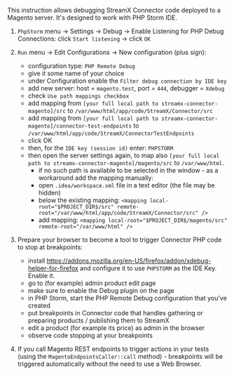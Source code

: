 This instruction allows debugging StreamX Connector code deployed to a Magento server.
It's designed to work with PHP Storm IDE.

1. `PhpStorm` menu -> Settings -> Debug -> Enable Listening for PHP Debug Connections: click `Start listening` -> click `OK`
2. `Run` menu -> Edit Configurations -> New configuration (plus sign):
   - configuration type: `PHP Remote Debug`
   - give it some name of your choice
   - under Configuration enable the `Filter debug connection by IDE key`
   - add new server: host = `magento.test`, port = `444`, debugger = `Xdebug`
   - check `Use path mappings checkbox`
   - add mapping from `[your full local path to streamx-connector-magento]/src` to `/var/www/html/app/code/StreamX/Connector/src`
   - add mapping from `[your full local path to streamx-connector-magento]/connector-test-endpoints` to `/var/www/html/app/code/StreamX/ConnectorTestEndpoints`
   - click OK
   - then, for the `IDE key (session id)` enter: `PHPSTORM`
   - then open the server settings again, to map also `[your full local path to streamx-connector-magento]/magento/src` to `/var/www/html`.
     - if no such path is available to be selected in the window - as a workaround add the mapping manually:
     - open `.idea/workspace.xml` file in a text editor (the file may be hidden)
     - below the existing mapping: `<mapping local-root="$PROJECT_DIR$/src" remote-root="/var/www/html/app/code/StreamX/Connector/src" />`
     - add mapping: `<mapping local-root="$PROJECT_DIR$/magento/src" remote-root="/var/www/html" />`

3. Prepare your browser to become a tool to trigger Connector PHP code to stop at breakpoints:
   - install https://addons.mozilla.org/en-US/firefox/addon/xdebug-helper-for-firefox and configure it to use `PHPSTORM` as the IDE Key. Enable it.
   - go to (for example) admin product edit page
   - make sure to enable the Debug plugin on the page
   - in PHP Storm, start the PHP Remote Debug configuration that you've created
   - put breakpoints in Connector code that handles gathering or preparing products / publishing them to StreamX
   - edit a product (for example its price) as admin in the browser
   - observe code stopping at your breakpoints

4. If you call Magento REST endpoints to trigger actions in your tests
   (using the `MagentoEndpointsCaller::call` method) - breakpoints will be triggered automatically without the need to use a Web Browser.